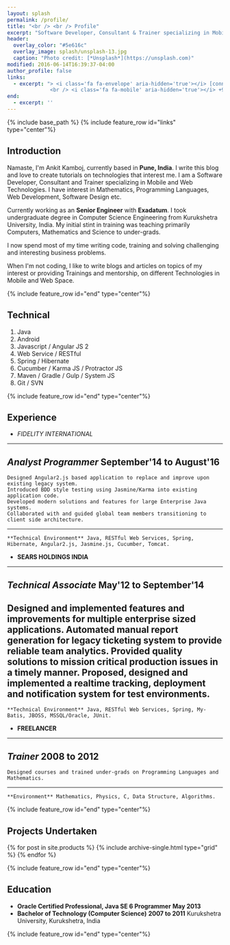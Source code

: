 ```yaml
---
layout: splash
permalink: /profile/
title: "<br /> <br /> Profile"
excerpt: "Software Developer, Consultant & Trainer specializing in Mobile and Web Development Space <br /><br />"
header:
  overlay_color: "#5e616c"
  overlay_image: splash/unsplash-13.jpg
  caption: "Photo credit: [*Unsplash*](https://unsplash.com)"
modified: 2016-06-14T16:39:37-04:00
author_profile: false
links:
  - excerpt: "> <i class='fa fa-envelope' aria-hidden='true'></i> [connect@ankitkamboj.com](mailto:connect@ankitkamboj.com)
              <br /> <i class='fa fa-mobile' aria-hidden='true'></i> +91-708-704-3178"
end:
  - excerpt: ''
---
```


{% include base_path %}
{% include feature_row id="links" type="center"%}

## Introduction

Namaste, I'm Ankit Kamboj, currently based in **Pune, India**. I write this blog and love to create tutorials on technologies that interest me. I am a Software Developer, Consultant and Trainer specializing in Mobile and Web Technologies. I have interest in Mathematics, Programming Languages, Web Development, Software Design etc.

Currently working as an **Senior Engineer** with **Exadatum**. I took undergraduate degree in Computer Science Engineering from Kurukshetra University, India. My initial stint in training was teaching primarily Computers, Mathematics and Science to under-grads.

I now spend most of my time writing code, training and solving challenging and interesting business problems.

When I'm not coding, I like to write blogs and articles on topics of my interest or providing Trainings and mentorship, on different Technologies in Mobile and Web Space.


{% include feature_row id="end" type="center"%}


## Technical

1. Java
1. Android
1. Javascript / Angular JS 2
1. Web Service / RESTful
1. Spring / Hibernate
1. Cucumber / Karma JS / Protractor JS
1. Maven / Gradle / Gulp / System JS
1. Git / SVN

{% include feature_row id="end" type="center"%}

## Experience

* *FIDELITY INTERNATIONAL*
---
  *Analyst Programmer* __September'14 to August'16__
---
	Designed Angular2.js based application to replace and improve upon existing legacy system.
	Introduced BDD style testing using Jasmine/Karma into existing application code.
	Developed modern solutions and features for large Enterprise Java systems.
	Collaborated with and guided global team members transitioning to client side architecture.
---
	**Technical Environment** Java, RESTful Web Services, Spring, Hibernate, Angular2.js, Jasmine.js, Cucumber, Tomcat.

* **SEARS HOLDINGS INDIA**
---
  *Technical Associate* __May'12 to September'14__
---
  Designed and implemented features and improvements for multiple enterprise sized applications.
	Automated manual report generation for legacy ticketing system to provide reliable team analytics.
	Provided quality solutions to mission critical production issues in a timely manner.
	Proposed, designed and implemented a realtime tracking, deployment and notification system for test environments.
---
	**Technical Environment** Java, RESTful Web Services, Spring, My-Batis, JBOSS, MSSQL/Oracle, JUnit.

* **FREELANCER**
---
  *Trainer* __2008 to 2012__
---
	Designed courses and trained under-grads on Programming Languages and Mathematics.
---
	**Environment** Mathematics, Physics, C, Data Structure, Algorithms.

{% include feature_row id="end" type="center"%}

## Projects Undertaken

<div class="grid__wrapper">
  {% for post in site.products %}
    {% include archive-single.html type="grid" %}
  {% endfor %}
</div>

{% include feature_row id="end" type="center"%}

## Education

* **Oracle Certified Professional, Java SE 6 Programmer** __May 2013__
* **Bachelor of Technology (Computer Science)** __2007 to 2011__
	Kurukshetra University, Kurukshetra, India

{% include feature_row id="end" type="center"%}
